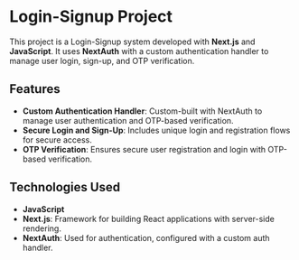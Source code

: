 # Login-Signup Project

This project is a Login-Signup system developed with **Next.js** and **JavaScript**. It uses **NextAuth** with a custom authentication handler to manage user login, sign-up, and OTP verification.

## Features

- **Custom Authentication Handler**: Custom-built with NextAuth to manage user authentication and OTP-based verification.
- **Secure Login and Sign-Up**: Includes unique login and registration flows for secure access.
- **OTP Verification**: Ensures secure user registration and login with OTP-based verification.

## Technologies Used

- **JavaScript**
- **Next.js**: Framework for building React applications with server-side rendering.
- **NextAuth**: Used for authentication, configured with a custom auth handler.
